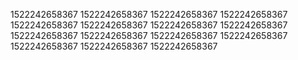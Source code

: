 1522242658367
1522242658367
1522242658367
1522242658367
1522242658367
1522242658367
1522242658367
1522242658367
1522242658367
1522242658367
1522242658367
1522242658367
1522242658367
1522242658367
1522242658367